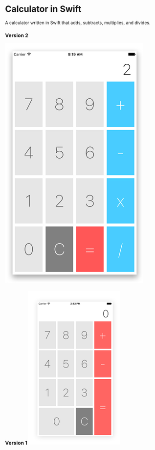 # Calculator in Swift

A calculator written in Swift that adds, subtracts, multiplies, and divides.

<h3>Version 2</h3>
<img src="https://raw.githubusercontent.com/laurencaponong/Calculator-Swift/master/calculator-swift-lauren-caponong-v2.jpg">


<h3>Version 1
<img src="https://raw.githubusercontent.com/laurencaponong/Calculator-Swift/master/calculator-ios-lauren-caponong.png">
